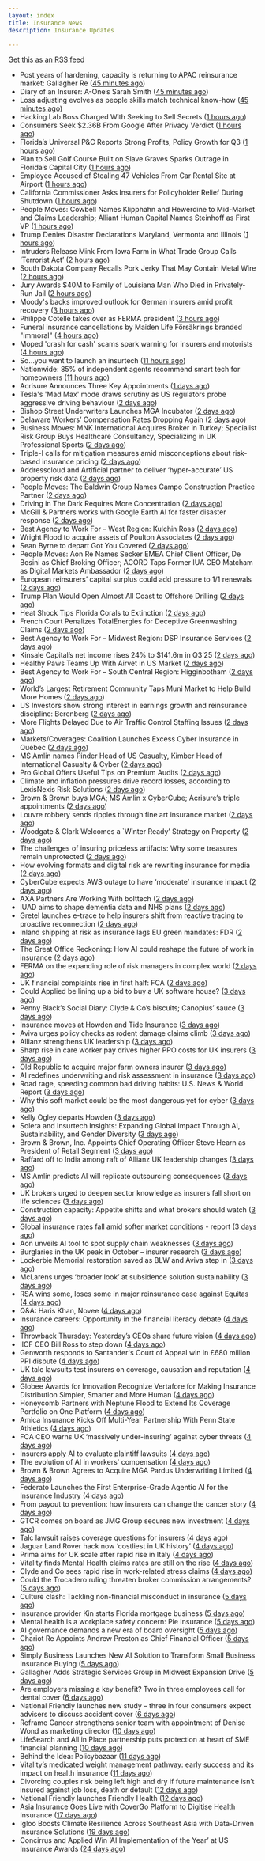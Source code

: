```yaml
---
layout: index
title: Insurance News
description: Insurance Updates

---
```


[Get this as an RSS feed](/insurance.rss)

<!-- news_marker starts -->
- Post years of hardening, capacity is returning to APAC reinsurance market: Gallagher Re ([45 minutes ago](https://www.reinsurancene.ws/post-years-of-hardening-capacity-is-returning-to-apac-reinsurance-market-gallagher-re/))
- Diary of an Insurer: A-One’s Sarah Smith ([45 minutes ago](https://www.postonline.co.uk/broker/7958939/diary-of-an-insurer-a-one%E2%80%99s-sarah-smith))
- Loss adjusting evolves as people skills match technical know-how ([45 minutes ago](https://www.postonline.co.uk/claims/7959144/loss-adjusting-evolves-as-people-skills-match-technical-know-how))
- Hacking Lab Boss Charged With Seeking to Sell Secrets ([1 hours ago](https://www.insurancejournal.com/uncategorized/2025/10/27/845146.htm))
- Consumers Seek $2.36B From Google After Privacy Verdict ([1 hours ago](https://www.insurancejournal.com/news/national/2025/10/27/845143.htm))
- Florida’s Universal P&C Reports Strong Profits, Policy Growth for Q3 ([1 hours ago](https://www.insurancejournal.com/news/southeast/2025/10/27/845138.htm))
- Plan to Sell Golf Course Built on Slave Graves Sparks Outrage in Florida’s Capital City ([1 hours ago](https://www.insurancejournal.com/news/southeast/2025/10/27/845076.htm))
- Employee Accused of Stealing 47 Vehicles From Car Rental Site at Airport ([1 hours ago](https://www.insurancejournal.com/news/east/2025/10/27/845150.htm))
- California Commissioner Asks Insurers for Policyholder Relief During Shutdown ([1 hours ago](https://www.insurancejournal.com/news/west/2025/10/27/845123.htm))
- People Moves: Cowbell Names Klipphahn and Hewerdine to Mid-Market and Claims Leadership; Alliant Human Capital Names Steinhoff as First VP ([1 hours ago](https://www.insurancejournal.com/news/west/2025/10/27/844931.htm))
- Trump Denies Disaster Declarations Maryland, Vermonta and Illinois ([1 hours ago](https://www.insurancejournal.com/news/east/2025/10/27/845154.htm))
- Intruders Release Mink From Iowa Farm in What Trade Group Calls ‘Terrorist Act’ ([2 hours ago](https://www.insurancejournal.com/news/midwest/2025/10/27/845163.htm))
- South Dakota Company Recalls Pork Jerky That May Contain Metal Wire ([2 hours ago](https://www.insurancejournal.com/news/midwest/2025/10/27/845160.htm))
- Jury Awards $40M to Family of Louisiana Man Who Died in Privately-Run Jail ([2 hours ago](https://www.insurancejournal.com/news/southcentral/2025/10/27/845157.htm))
- Moody's backs improved outlook for German insurers amid profit recovery ([3 hours ago](https://www.insurancebusinessmag.com/uk/news/breaking-news/moodys-backs-improved-outlook-for-german-insurers-amid-profit-recovery-554334.aspx))
- Philippe Cotelle takes over as FERMA president ([3 hours ago](https://www.insurancebusinessmag.com/uk/news/breaking-news/philippe-cotelle-takes-over-as-ferma-president-554332.aspx))
- Funeral insurance cancellations by Maiden Life Försäkrings branded "immoral" ([4 hours ago](https://www.insurancebusinessmag.com/uk/news/breaking-news/funeral-insurance-cancellations-by-maiden-life-forsakrings-branded-immoral-554331.aspx))
- Moped 'crash for cash' scams spark warning for insurers and motorists ([4 hours ago](https://www.insurancebusinessmag.com/uk/news/breaking-news/moped-crash-for-cash-scams-spark-warning-for-insurers-and-motorists-554330.aspx))
- So…you want to launch an insurtech ([11 hours ago](https://www.dig-in.com/news/keys-to-launching-an-insurtech))
- Nationwide: 85% of independent agents recommend smart tech for homeowners ([11 hours ago](https://www.dig-in.com/news/most-independent-agents-recommend-smart-home-tech))
- Acrisure Announces Three Key Appointments ([1 days ago](https://insurance-edge.net/2025/10/25/acrisure-announces-three-key-appointments/))
- Tesla's 'Mad Max' mode draws scrutiny as US regulators probe aggressive driving behaviour ([2 days ago](https://www.insurancebusinessmag.com/uk/news/breaking-news/teslas-mad-max-mode-draws-scrutiny-as-us-regulators-probe-aggressive-driving-behaviour-554352.aspx))
- Bishop Street Underwriters Launches MGA Incubator ([2 days ago](https://www.insurancejournal.com/news/national/2025/10/24/845102.htm))
- Delaware Workers’ Compensation Rates Dropping Again ([2 days ago](https://www.insurancejournal.com/news/east/2025/10/24/845108.htm))
- Business Moves: MNK International Acquires Broker in Turkey; Specialist Risk Group Buys Healthcare Consultancy, Specializing in UK Professional Sports ([2 days ago](https://www.insurancejournal.com/news/international/2025/10/24/845106.htm))
- Triple-I calls for mitigation measures amid misconceptions about risk-based insurance pricing ([2 days ago](https://www.reinsurancene.ws/triple-i-calls-for-mitigation-measures-amid-misconceptions-about-risk-based-insurance-pricing/))
- Addresscloud and Artificial partner to deliver ‘hyper-accurate’ US property risk data ([2 days ago](https://www.reinsurancene.ws/addresscloud-and-artificial-partner-to-deliver-hyper-accurate-us-property-risk-data/))
- People Moves: The Baldwin Group Names Campo Construction Practice Partner ([2 days ago](https://www.insurancejournal.com/news/midwest/2025/10/24/844937.htm))
- Driving in The Dark Requires More Concentration ([2 days ago](https://insurance-edge.net/2025/10/24/driving-in-the-dark-requires-more-concentration/))
- McGill & Partners works with Google Earth AI for faster disaster response ([2 days ago](https://www.reinsurancene.ws/mcgill-partners-works-with-google-earth-ai-for-faster-disaster-response/))
- Best Agency to Work For – West Region: Kulchin Ross ([2 days ago](https://www.insurancejournal.com/news/west/2025/10/24/845096.htm))
- Wright Flood to acquire assets of Poulton Associates ([2 days ago](https://www.reinsurancene.ws/wright-flood-to-acquire-assets-of-poulton-associates/))
- Sean Byrne to depart Got You Covered ([2 days ago](https://www.postonline.co.uk/people/7959273/sean-byrne-to-depart-got-you-covered))
- People Moves: Aon Re Names Secker EMEA Chief Client Officer, De Bosini as Chief Broking Officer; ACORD Taps Former IUA CEO Matcham as Digital Markets Ambassador ([2 days ago](https://www.insurancejournal.com/news/international/2025/10/24/845081.htm))
- European reinsurers’ capital surplus could add pressure to 1/1 renewals ([2 days ago](https://www.reinsurancene.ws/european-reinsurers-capital-surplus-could-add-pressure-to-1-1-renewals/))
- Trump Plan Would Open Almost All Coast to Offshore Drilling ([2 days ago](https://www.insurancejournal.com/news/southeast/2025/10/24/845071.htm))
- Heat Shock Tips Florida Corals to Extinction ([2 days ago](https://www.insurancejournal.com/news/southeast/2025/10/24/845055.htm))
- French Court Penalizes TotalEnergies for Deceptive Greenwashing Claims ([2 days ago](https://www.insurancejournal.com/news/international/2025/10/24/845056.htm))
- Best Agency to Work For – Midwest Region: DSP Insurance Services ([2 days ago](https://www.insurancejournal.com/news/midwest/2025/10/24/845062.htm))
- Kinsale Capital’s net income rises 24% to $141.6m in Q3’25 ([2 days ago](https://www.reinsurancene.ws/kinsale-capitals-net-income-rises-24-to-141-6m-in-q325/))
- Healthy Paws Teams Up With Airvet in US Market ([2 days ago](https://insurance-edge.net/2025/10/24/healthy-paws-teams-up-with-airvet-in-us-market/))
- Best Agency to Work For – South Central Region: Higginbotham ([2 days ago](https://www.insurancejournal.com/news/southcentral/2025/10/24/845053.htm))
- World’s Largest Retirement Community Taps Muni Market to Help Build More Homes ([2 days ago](https://www.insurancejournal.com/news/southeast/2025/10/24/845049.htm))
- US Investors show strong interest in earnings growth and reinsurance discipline: Berenberg ([2 days ago](https://www.reinsurancene.ws/us-investors-show-strong-interest-in-earnings-growth-and-reinsurance-discipline-berenberg/))
- More Flights Delayed Due to Air Traffic Control Staffing Issues ([2 days ago](https://www.insurancejournal.com/news/east/2025/10/24/845045.htm))
- Markets/Coverages: Coalition Launches Excess Cyber Insurance in Quebec ([2 days ago](https://www.insurancejournal.com/news/international/2025/10/24/845042.htm))
- MS Amlin names Pinder Head of US Casualty, Kimber Head of International Casualty & Cyber ([2 days ago](https://www.reinsurancene.ws/ms-amlin-names-pinder-head-of-us-casualty-kimber-head-of-international-casualty-cyber/))
- Pro Global Offers Useful Tips on Premium Audits ([2 days ago](https://insurance-edge.net/2025/10/24/pro-global-offers-useful-tips-on-premium-audits/))
- Climate and inflation pressures drive record losses, according to LexisNexis Risk Solutions ([2 days ago](https://www.reinsurancene.ws/climate-and-inflation-pressures-drive-record-losses-according-to-lexisnexis-risk-solutions/))
- Brown & Brown buys MGA; MS Amlin x CyberCube; Acrisure’s triple appointments ([2 days ago](https://www.postonline.co.uk/news/7959255/brown-brown-buys-mga-ms-amlin-x-cybercube-acrisure%E2%80%99s-triple-appointments))
- Louvre robbery sends ripples through fine art insurance market ([2 days ago](https://www.postonline.co.uk/news/7959272/louvre-robbery-sends-ripples-through-fine-art-insurance-market))
- Woodgate & Clark Welcomes a `Winter Ready’ Strategy on Property ([2 days ago](https://insurance-edge.net/2025/10/24/woodgate-clark-welcomes-a-winter-ready-strategy-on-property/))
- The challenges of insuring priceless artifacts: Why some treasures remain unprotected ([2 days ago](https://www.insurancebusinessmag.com/uk/news/breaking-news/the-challenges-of-insuring-priceless-artifacts-why-some-treasures-remain-unprotected-554203.aspx))
- How evolving formats and digital risk are rewriting insurance for media ([2 days ago](https://www.insurancebusinessmag.com/uk/news/breaking-news/how-evolving-formats-and-digital-risk-are-rewriting-insurance-for-media-554201.aspx))
- CyberCube expects AWS outage to have ‘moderate’ insurance impact ([2 days ago](https://www.postonline.co.uk/commercial/7959270/cybercube-expects-aws-outage-to-have-%E2%80%98moderate%E2%80%99-insurance-impact))
- AXA Partners Are Working With bolttech ([2 days ago](https://insurance-edge.net/2025/10/24/axa-partners-are-working-with-bolttech/))
- IUAD aims to shape dementia data and NHS plans ([2 days ago](https://www.postonline.co.uk/people/7959113/iuad-aims-to-shape-dementia-data-and-nhs-plans))
- Gretel launches e-trace to help insurers shift from reactive tracing to proactive reconnection ([2 days ago](https://ifamagazine.com/gretel-launches-e-trace-to-help-insurers-shift-from-reactive-tracing-to-proactive-customer-reconnection/))
- Inland shipping at risk as insurance lags EU green mandates: FDR ([2 days ago](https://www.insurancebusinessmag.com/uk/news/marine/inland-shipping-at-risk-as-insurance-lags-eu-green-mandates-fdr-554183.aspx))
- The Great Office Reckoning: How AI could reshape the future of work in insurance ([2 days ago](https://www.insurancebusinessmag.com/uk/news/breaking-news/the-great-office-reckoning-how-ai-could-reshape-the-future-of-work-in-insurance-554182.aspx))
- FERMA on the expanding role of risk managers in complex world ([2 days ago](https://www.insurancebusinessmag.com/uk/news/breaking-news/ferma-on-the-expanding-role-of-risk-managers-in-complex-world-554179.aspx))
- UK financial complaints rise in first half: FCA ([2 days ago](https://www.insurancebusinessmag.com/uk/news/breaking-news/uk-financial-complaints-rise-in-first-half-fca-554177.aspx))
- Could Applied be lining up a bid to buy a UK software house? ([3 days ago](https://www.postonline.co.uk/technology/7959222/could-applied-be-lining-up-a-bid-to-buy-a-uk-software-house))
- Penny Black’s Social Diary: Clyde & Co’s biscuits; Canopius’ sauce ([3 days ago](https://www.postonline.co.uk/people/7959068/penny-black%E2%80%99s-social-diary-clyde-co%E2%80%99s-biscuits-canopius%E2%80%99-sauce))
- Insurance moves at Howden and Tide Insurance ([3 days ago](https://www.insurancebusinessmag.com/uk/news/breaking-news/insurance-moves-at-howden-and-tide-insurance-554138.aspx))
- Aviva urges policy checks as rodent damage claims climb ([3 days ago](https://www.insurancebusinessmag.com/uk/news/breaking-news/aviva-urges-policy-checks-as-rodent-damage-claims-climb-554137.aspx))
- Allianz strengthens UK leadership ([3 days ago](https://www.insurancebusinessmag.com/uk/news/breaking-news/allianz-strengthens-uk-leadership-554135.aspx))
- Sharp rise in care worker pay drives higher PPO costs for UK insurers ([3 days ago](https://www.insurancebusinessmag.com/uk/news/breaking-news/sharp-rise-in-care-worker-pay-drives-higher-ppo-costs-for-uk-insurers-554133.aspx))
- Old Republic to acquire major farm owners insurer ([3 days ago](https://www.dig-in.com/news/old-republic-to-acquire-everett-cash-mutual))
- AI redefines underwriting and risk assessment in insurance ([3 days ago](https://www.dig-in.com/opinion/ai-redefines-underwriting-and-risk-assessment-in-insurance))
- Road rage, speeding common bad driving habits: U.S. News & World Report ([3 days ago](https://www.dig-in.com/news/road-rage-speeding-bad-driving-habits-u-s-news-world-report))
- Why this soft market could be the most dangerous yet for cyber ([3 days ago](https://www.insurancebusinessmag.com/uk/news/cyber/why-this-soft-market-could-be-the-most-dangerous-yet-for-cyber-554099.aspx))
- Kelly Ogley departs Howden ([3 days ago](https://www.postonline.co.uk/broker/7959269/kelly-ogley-departs-howden))
- Solera and Insurtech Insights: Expanding Global Impact Through AI, Sustainability, and Gender Diversity ([3 days ago](https://www.insurtechinsights.com/solera-and-insurtech-insights-expanding-global-impact-through-ai-sustainability-and-gender-diversity/))
- Brown & Brown, Inc. Appoints Chief Operating Officer Steve Hearn as President of Retail Segment ([3 days ago](https://www.insurtechinsights.com/brown-brown-inc-appoints-chief-operating-officer-steve-hearn-as-president-of-retail-segment/))
- Raffard off to India among raft of Allianz UK leadership changes ([3 days ago](https://www.postonline.co.uk/news/7959266/raffard-off-to-india-among-raft-of-allianz-uk-leadership-changes))
- MS Amlin predicts AI will replicate outsourcing consequences ([3 days ago](https://www.postonline.co.uk/technology/7959262/ms-amlin-predicts-ai-will-replicate-outsourcing-consequences))
- UK brokers urged to deepen sector knowledge as insurers fall short on life sciences ([3 days ago](https://www.insurancebusinessmag.com/uk/news/breaking-news/uk-brokers-urged-to-deepen-sector-knowledge-as-insurers-fall-short-on-life-sciences-554028.aspx))
- Construction capacity: Appetite shifts and what brokers should watch ([3 days ago](https://www.insurancebusinessmag.com/uk/news/construction-engineering/construction-capacity-appetite-shifts-and-what-brokers-should-watch-554027.aspx))
- Global insurance rates fall amid softer market conditions - report ([3 days ago](https://www.insurancebusinessmag.com/uk/news/breaking-news/global-insurance-rates-fall-amid-softer-market-conditions--report-554021.aspx))
- Aon unveils AI tool to spot supply chain weaknesses ([3 days ago](https://www.insurancebusinessmag.com/uk/news/technology/aon-unveils-ai-tool-to-spot-supply-chain-weaknesses-554020.aspx))
- Burglaries in the UK peak in October – insurer research ([3 days ago](https://www.insurancebusinessmag.com/uk/news/property-insurance/burglaries-in-the-uk-peak-in-october--insurer-research-554019.aspx))
- Lockerbie Memorial restoration saved as BLW and Aviva step in ([3 days ago](https://www.postonline.co.uk/broker/7959263/lockerbie-memorial-restoration-saved-as-blw-and-aviva-step-in))
- McLarens urges ‘broader look’ at subsidence solution sustainability ([3 days ago](https://www.postonline.co.uk/claims/7959239/mclarens-urges-%E2%80%98broader-look%E2%80%99-at-subsidence-solution-sustainability))
- RSA wins some, loses some in major reinsurance case against Equitas ([4 days ago](https://www.insurancebusinessmag.com/uk/news/breaking-news/rsa-wins-some-loses-some-in-major-reinsurance-case-against-equitas-553999.aspx))
- Q&A: Haris Khan, Novee ([4 days ago](https://www.postonline.co.uk/technology/7958878/qa-haris-khan-novee))
- Insurance careers: Opportunity in the financial literacy debate ([4 days ago](https://www.postonline.co.uk/people/7959118/insurance-careers-opportunity-in-the-financial-literacy-debate))
- Throwback Thursday: Yesterday’s CEOs share future vision ([4 days ago](https://www.postonline.co.uk/people/7956773/throwback-thursday-yesterday%E2%80%99s-ceos-share-future-vision))
- IICF CEO Bill Ross to step down ([4 days ago](https://www.insurancebusinessmag.com/uk/news/breaking-news/iicf-ceo-bill-ross-to-step-down-554008.aspx))
- Genworth responds to Santander's Court of Appeal win in £680 million PPI dispute ([4 days ago](https://www.insurancebusinessmag.com/uk/news/breaking-news/genworth-responds-to-santanders-court-of-appeal-win-in-680-million-ppi-dispute-553972.aspx))
- UK talc lawsuits test insurers on coverage, causation and reputation ([4 days ago](https://www.insurancebusinessmag.com/uk/news/breaking-news/uk-talc-lawsuits-test-insurers-on-coverage-causation-and-reputation-553971.aspx))
- Globee Awards for Innovation Recognize Vertafore for Making Insurance Distribution Simpler, Smarter and More Human ([4 days ago](https://www.insurtechinsights.com/globee-awards-for-innovation-recognize-vertafore-for-making-insurance-distribution-simpler-smarter-and-more-human/))
- Honeycomb Partners with Neptune Flood to Extend Its Coverage Portfolio on One Platform ([4 days ago](https://www.insurtechinsights.com/honeycomb-partners-with-neptune-flood-to-extend-its-coverage-portfolio-on-one-platform/))
- Amica Insurance Kicks Off Multi-Year Partnership With Penn State Athletics ([4 days ago](https://www.insurtechinsights.com/amica-insurance-kicks-off-multi-year-partnership-with-penn-state-athletics/))
- FCA CEO warns UK ‘massively under-insuring’ against cyber threats ([4 days ago](https://www.postonline.co.uk/regulation/7959264/fca-ceo-warns-uk-%E2%80%98massively-under-insuring%E2%80%99-against-cyber-threats))
- Insurers apply AI to evaluate plaintiff lawsuits ([4 days ago](https://www.dig-in.com/news/insurers-apply-ai-to-evaluate-plaintiff-lawsuits))
- The evolution of AI in workers' compensation ([4 days ago](https://www.dig-in.com/opinion/the-evolution-of-ai-in-workers-compensation))
- Brown & Brown Agrees to Acquire MGA Pardus Underwriting Limited ([4 days ago](https://www.insurtechinsights.com/brown-brown-agrees-to-acquire-mga-pardus-underwriting-limited/))
- Federato Launches the First Enterprise-Grade Agentic AI for the Insurance Industry ([4 days ago](https://www.insurtechinsights.com/federato-launches-the-first-enterprise-grade-agentic-ai-for-the-insurance-industry/))
- From payout to prevention: how insurers can change the cancer story ([4 days ago](https://ifamagazine.com/from-payout-to-prevention-how-insurers-can-change-the-cancer-story/))
- GTCR comes on board as JMG Group secures new investment ([4 days ago](https://www.postonline.co.uk/broker/7959250/gtcr-comes-on-board-as-jmg-group-secures-new-investment))
- Talc lawsuit raises coverage questions for insurers ([4 days ago](https://www.postonline.co.uk/commercial/7959251/talc-lawsuit-raises-coverage-questions-for-insurers))
- Jaguar Land Rover hack now ‘costliest in UK history’ ([4 days ago](https://www.postonline.co.uk/news/7959253/jaguar-land-rover-hack-now-%E2%80%98costliest-in-uk-history%E2%80%99))
- Prima aims for UK scale after rapid rise in Italy ([4 days ago](https://www.postonline.co.uk/news/7959238/prima-aims-for-uk-scale-after-rapid-rise-in-italy))
- Vitality finds Mental Health claims rates are still on the rise ([4 days ago](https://ifamagazine.com/vitality-finds-mental-health-claims-rates-are-still-on-the-rise/))
- Clyde and Co sees rapid rise in work-related stress claims ([4 days ago](https://www.postonline.co.uk/commercial/7959240/clyde-and-co-sees-rapid-rise-in-work-related-stress-claims))
- Could the Trocadero ruling threaten broker commission arrangements? ([5 days ago](https://www.postonline.co.uk/broker/7958897/could-the-trocadero-ruling-threaten-broker-commission-arrangements))
- Culture clash: Tackling non-financial misconduct in insurance ([5 days ago](https://www.postonline.co.uk/regulation/7958979/culture-clash-tackling-non-financial-misconduct-in-insurance))
- Insurance provider Kin starts Florida mortgage business ([5 days ago](https://www.dig-in.com/news/insurance-provider-kin-starts-florida-mortgage-business))
- Mental health is a workplace safety concern: Pie Insurance ([5 days ago](https://www.dig-in.com/news/mental-health-is-a-workplace-safety-concern-pie-insurance))
- AI governance demands a new era of board oversight ([5 days ago](https://www.dig-in.com/opinion/ai-governance-demands-a-new-era-of-oversight))
- Chariot Re Appoints Andrew Preston as Chief Financial Officer ([5 days ago](https://www.insurtechinsights.com/chariot-re-appoints-andrew-preston-as-chief-financial-officer/))
- Simply Business Launches New AI Solution to Transform Small Business Insurance Buying ([5 days ago](https://www.insurtechinsights.com/simply-business-launches-new-ai-solution-to-transform-small-business-insurance-buying/))
- Gallagher Adds Strategic Services Group in Midwest Expansion Drive ([5 days ago](https://www.insurtechinsights.com/gallagher-adds-strategic-services-group-in-midwest-expansion-drive/))
- Are employers missing a key benefit? Two in three employees call for dental cover ([6 days ago](https://ifamagazine.com/are-employers-missing-a-key-benefit-two-in-three-employees-call-for-dental-cover/))
- National Friendly launches new study – three in four consumers expect advisers to discuss accident cover ([6 days ago](https://ifamagazine.com/national-friendly-launches-new-study-three-in-four-consumers-expect-advisers-to-discuss-accident-cover/))
- Reframe Cancer strengthens senior team with appointment of Denise Wond as marketing director ([10 days ago](https://ifamagazine.com/reframe-cancer-strengthens-senior-team-with-appointment-of-denise-wond-as-marketing-director/))
- LifeSearch and All in Place partnership puts protection at heart of SME financial planning ([10 days ago](https://ifamagazine.com/lifesearch-and-all-in-place-partnership-puts-protection-at-heart-of-sme-financial-planning/))
- Behind the Idea: Policybazaar ([11 days ago](https://thefintechtimes.com/behind-the-idea-policybazaar/))
- Vitality’s medicated weight management pathway: early success and its impact on health insurance ([11 days ago](https://ifamagazine.com/vitalitys-medicated-weight-management-pathway-early-success-and-its-impact-on-health-insurance/))
- Divorcing couples risk being left high and dry if future maintenance isn’t insured against job loss, death or default ([12 days ago](https://ifamagazine.com/divorcing-couples-risk-being-left-high-and-dry-if-future-maintenance-isnt-insured-against-job-loss-death-or-default/))
- National Friendly launches Friendly Health ([12 days ago](https://ifamagazine.com/national-friendly-launches-friendly-health/))
- Asia Insurance Goes Live with CoverGo Platform to Digitise Health Insurance ([17 days ago](https://thefintechtimes.com/asia-insurance-goes-live-with-covergo-platform-to-digitise-health-insurance/))
- Igloo Boosts Climate Resilience Across Southeast Asia with Data-Driven Insurance Solutions ([19 days ago](https://thefintechtimes.com/igloo-boosts-climate-resilience-across-southeast-asia-with-data-driven-insurance-solutions/))
- Concirrus and Applied Win ‘AI Implementation of the Year’ at US Insurance Awards ([24 days ago](https://thefintechtimes.com/concirrus-ai-cuts-aviation-underwriting-time-from-36-hours-to-minutes-for-applied-aviation/))

<!-- news_marker ends -->